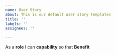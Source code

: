 ```yaml
---
name: User Story
about: This is our default user story templates
title: ''
labels: ''
assignees: ''

---
```


As a **role** I can **capability** so that **Benefit**
